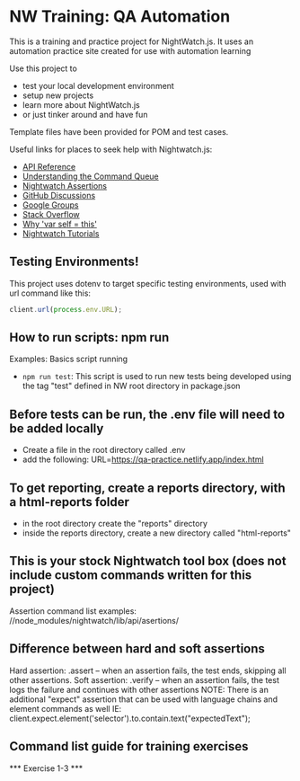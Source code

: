 # NW Training: QA Automation

This is a training and practice project for NightWatch.js. It uses an automation practice site created for use with automation learning

Use this project to 
 - test your local development environment
 - setup new projects
 - learn more about NightWatch.js 
 - or just tinker around and have fun 

Template files have been provided for POM and test cases. 

Useful links for places to seek help with Nightwatch.js:

- [API Reference](https://nightwatchjs.org/api/)
- [Understanding the Command Queue](https://github.com/nightwatchjs/nightwatch/wiki/Understanding-the-Command-Queue)
- [Nightwatch Assertions](https://shinesavita87.wordpress.com/2020/01/17/nightwatch-assertions/)
- [GitHub Discussions](https://github.com/nightwatchjs/nightwatch/discussions)
- [Google Groups](https://groups.google.com/g/nightwatchjs)
- [Stack Overflow](https://stackoverflow.com/questions/tagged/nightwatch.js)
- [Why 'var self = this'](https://medium.com/@vijay.j.shekhawat/javascript-why-var-self-this-bbbaf98ab9d9)
- [Nightwatch Tutorials](https://testautomationu.applitools.com/nightwatchjs-tutorial/)

## Testing Environments!

This project uses dotenv to target specific testing environments, used with url command like this:

```javascript
client.url(process.env.URL);
```

## How to run scripts: npm run <run script name>

Examples: Basics script running
- `npm run test`: This script is used to run new tests being developed using the tag "test" defined in NW root directory in package.json

## Before tests can be run, the .env file will need to be added locally

 - Create a file in the root directory called .env
 - add the following: URL=https://qa-practice.netlify.app/index.html

## To get reporting, create a reports directory, with a html-reports folder
 - in the root directory create the "reports" directory
 - inside the reports directory, create a new directory called "html-reports"

## This is your stock Nightwatch tool box (does not include custom commands written for this project)

Assertion command list examples: //node_modules/nightwatch/lib/api/asertions/

## Difference between hard and soft assertions
Hard assertion: .assert – when an assertion fails, the test ends, skipping all other assertions.
Soft assertion: .verify – when an assertion fails, the test logs the failure and continues with other assertions
NOTE: There is an additional "expect" assertion that can be used with language chains and element commands as well
    IE: client.expect.element('selector').to.contain.text("expectedText"); 

## Command list guide for training exercises

*** Exercise 1-3 ***

